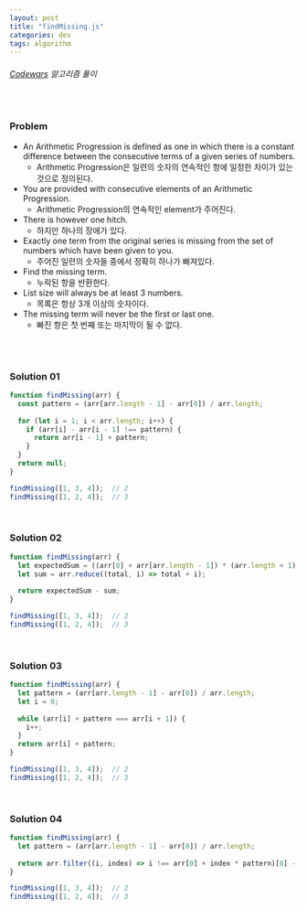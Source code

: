 ```yaml
---
layout: post
title: "findMissing.js"
categories: dev
tags: algorithm
---
```


###### [Codewars](https://www.codewars.com) 알고리즘 풀이

<br>

### Problem

- An Arithmetic Progression is defined as one in which there is a constant difference between the consecutive terms of a given series of numbers.
  - Arithmetic Progression은 일련의 숫자의 연속적인 항에 일정한 차이가 있는 것으로 정의된다.
- You are provided with consecutive elements of an Arithmetic Progression.
  - Arithmetic Progression의 연속적인 element가 주어진다.
- There is however one hitch.
  - 하지만 하나의 장애가 있다.
- Exactly one term from the original series is missing from the set of numbers which have been given to you.
  - 주어진 일련의 숫자들 중에서 정확히 하나가 빠져있다.
- Find the missing term.
  - 누락된 항을 반환한다.
- List size will always be at least 3 numbers.
  - 목록은 항상 3개 이상의 숫자이다.
- The missing term will never be the first or last one.
  - 빠진 항은 첫 번째 또는 마지막이 될 수 없다.

<br>

<br>

### Solution 01

```js
function findMissing(arr) {
  const pattern = (arr[arr.length - 1] - arr[0]) / arr.length;
  
  for (let i = 1; i < arr.length; i++) {
    if (arr[i] - arr[i - 1] !== pattern) {
      return arr[i - 1] + pattern;
    }
  }
  return null;
}

findMissing([1, 3, 4]);  // 2
findMissing([1, 2, 4]);  // 3
```

<br>

### Solution 02

```js
function findMissing(arr) {
  let expectedSum = ((arr[0] + arr[arr.length - 1]) * (arr.length + 1)) / 2;
  let sum = arr.reduce((total, i) => total + i);
  
  return expectedSum - sum;
}

findMissing([1, 3, 4]);  // 2
findMissing([1, 2, 4]);  // 3
```

<br>

### Solution 03

```js
function findMissing(arr) {
  let pattern = (arr[arr.length - 1] - arr[0]) / arr.length;
  let i = 0;
  
  while (arr[i] + pattern === arr[i + 1]) {
    i++;
  }
  return arr[i] + pattern;
}

findMissing([1, 3, 4]);  // 2
findMissing([1, 2, 4]);  // 3
```

<br>

### Solution 04

```js
function findMissing(arr) {
  let pattern = (arr[arr.length - 1] - arr[0]) / arr.length;
  
  return arr.filter((i, index) => i !== arr[0] + index * pattern)[0] - pattern;
}

findMissing([1, 3, 4]);  // 2
findMissing([1, 2, 4]);  // 3
```

<br>

<br>
